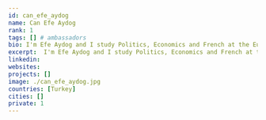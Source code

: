 ```yaml
---
id: can_efe_aydog
name: Can Efe Aydog
rank: 1
tags: [] # ambassadors
bio: I'm Efe Aydog and I study Politics, Economics and French at the European Social and Political Studies department of University College London. I'm Turkish, I've lived 9 years in Ankara, 1 year in Florida, 9 years in Istanbul, and the last 1.5 years in London respectively. Current affairs and political economy are of great interest to me, I've been involved in journalism in Turkey and various political clubs/campaigns throughout my high school and college life. As I spent most of my childhood in Istanbul, developmental economics also excites me as Istanbul is a unique example that portrays development in the modern world. Ambassador fell in love with Threefold ThreeFold combines multiple interests that I possess and synthesises a unique, simple yet revolutionary solution to one of the most common problems of the modern age. ThreeFold indeed combines three of my areas of interest, energy consumption, impact of technology on society, and developmental economics. I am fascinated by the energy sector as I find energy to be power in raw form, and the reduced electricity consumption that the ThreeFold grid provides is relevant in an age of development. I am also excited by the impact of technology on society. The potential that ThreeFold provides by standing up against storage capacity monopolies and offering viable access to storage facilities is crucial in the democratisation of the internet, therefore making new opportunities that emerge more compatible with the needs of our society. Finally, the farming aspect of ThreeFold and the availability of storage and internet access in parts of the world in need will help developing parts of the world catch up with the rest of the world. All in all, I see ThreeFold as an opportunity to expand my knowledge in the aforementioned areas by working actively and gaining experience in the professional field. 
excerpt:  I'm Efe Aydog and I study Politics, Economics and French at the European Social and Political Studies department of University College London.
linkedin: 
websites: 
projects: []
image: ./can_efe_aydog.jpg
countries: [Turkey]
cities: []
private: 1
---
```

